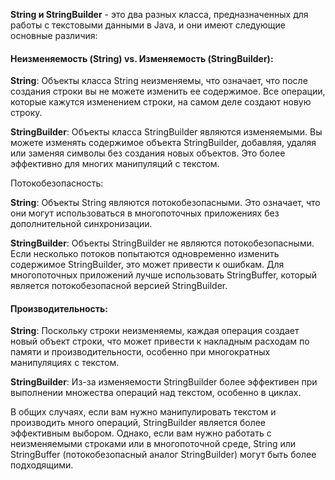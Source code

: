 **String и StringBuilder** - это два разных класса, предназначенных для работы с текстовыми данными в Java, и они имеют следующие основные различия:

#### Неизменяемость (String) vs. Изменяемость (StringBuilder):

**String**: Объекты класса String неизменяемы, что означает, что после создания строки вы не можете изменить ее содержимое. Все операции, которые кажутся изменением строки, на самом деле создают новую строку.

**StringBuilder**: Объекты класса StringBuilder являются изменяемыми. Вы можете изменять содержимое объекта StringBuilder, добавляя, удаляя или заменяя символы без создания новых объектов. Это более эффективно для многих манипуляций с текстом.

Потокобезопасность:

**String**: Объекты String являются потокобезопасными. Это означает, что они могут использоваться в многопоточных приложениях без дополнительной синхронизации.

**StringBuilder**: Объекты StringBuilder не являются потокобезопасными. Если несколько потоков попытаются одновременно изменить содержимое StringBuilder, это может привести к ошибкам. Для многопоточных приложений лучше использовать StringBuffer, который является потокобезопасной версией StringBuilder.

#### Производительность:

**String**: Поскольку строки неизменяемы, каждая операция создает новый объект строки, что может привести к накладным расходам по памяти и производительности, особенно при многократных манипуляциях с текстом.

**StringBuilder**: Из-за изменяемости StringBuilder более эффективен при выполнении множества операций над текстом, особенно в циклах.

В общих случаях, если вам нужно манипулировать текстом и производить много операций, StringBuilder является более эффективным выбором. Однако, если вам нужно работать с неизменяемыми строками или в многопоточной среде, String или StringBuffer (потокобезопасный аналог StringBuilder) могут быть более подходящими.